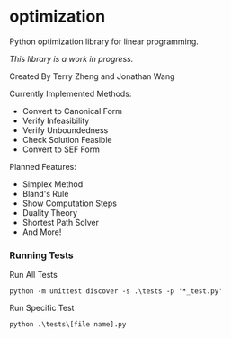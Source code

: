 # optimization
Python optimization library for linear programming.

*This library is a work in progress.*

Created By Terry Zheng and Jonathan Wang

Currently Implemented Methods:
* Convert to Canonical Form
* Verify Infeasibility
* Verify Unboundedness
* Check Solution Feasible
* Convert to SEF Form

Planned Features:
* Simplex Method
* Bland's Rule
* Show Computation Steps
* Duality Theory
* Shortest Path Solver
* And More!

### Running Tests

Run All Tests

`python -m unittest discover -s .\tests -p '*_test.py'`

Run Specific Test

`python .\tests\[file name].py`